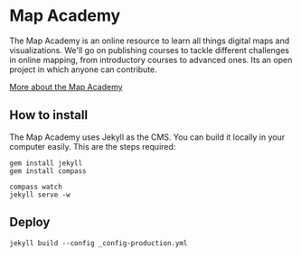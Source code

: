 # Map Academy

The Map Academy is an online resource to learn all things digital maps and visualizations. We'll go on publishing courses to tackle different challenges in online mapping, from introductory courses to advanced ones. Its an open project in which anyone can contribute. 

[More about the Map Academy](http://0.0.0.0:4000/about.html)

## How to install

The Map Academy uses Jekyll as the CMS. You can build it locally in your computer easily. This are the steps required:

```
gem install jekyll
gem install compass

compass watch
jekyll serve -w
```

## Deploy

```
jekyll build --config _config-production.yml
```
